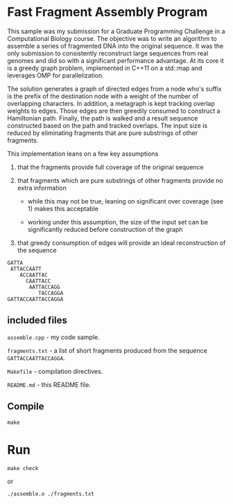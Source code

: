 # Fast Fragment Assembly Program

This sample was my submission for a Graduate Programming Challenge in a Computational Biology course. The objective was to write an algorithm to assemble a series of fragmented DNA into the original sequence. It was the only submission to consistently reconstruct large sequences from real genomes and did so with a significant performance advantage. At its core it is a greedy graph problem, implemented in C++11 on a std::map and leverages OMP for parallelization.

The solution generates a graph of directed edges from a node who's suffix is the prefix of the destination node
with a weight of the number of overlapping characters.
In addition, a metagraph is kept tracking overlap weights to edges.
Those edges are then greedily consumed to construct a Hamiltonian path.
Finally, the path is walked and a result sequence constructed based on the path and tracked overlaps.
The input size is reduced by eliminating fragments that are pure substrings of other fragments.

This implementation leans on a few key assumptions

1. that the fragments provide full coverage of the original sequence

2. that fragments which are pure substrings of other fragments provide no extra information

    - while this may not be true, leaning on significant over coverage (see 1) makes this acceptable

    - working under this assumption, the size of the input set can be significantly reduced before construction of the graph

3. that greedy consumption of edges will provide an ideal reconstruction of the sequence

```
GATTA
 ATTACCAATT
    ACCAATTAC
      CAATTACC
       AATTACCAGG
          TACCAGGA
GATTACCAATTACCAGGA
```

## included files
```assemble.cpp``` - my code sample.

```fragments.txt``` - a list of short fragments produced from the sequence ```GATTACCAATTACCAGGA```.

```Makefile``` - compilation directives.

```README.md``` - this README file.

## Compile
```make```

# Run
```make check```

or

```./assemble.o ./fragments.txt```
